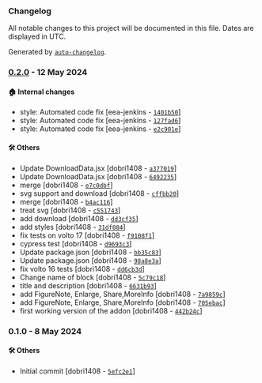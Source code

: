 ### Changelog

All notable changes to this project will be documented in this file. Dates are displayed in UTC.

Generated by [`auto-changelog`](https://github.com/CookPete/auto-changelog).

### [0.2.0](https://github.com/eea/volto-embed-static-content/compare/0.1.0...0.2.0) - 12 May 2024

#### :house: Internal changes

- style: Automated code fix [eea-jenkins - [`1401b50`](https://github.com/eea/volto-embed-static-content/commit/1401b5092fb7c95c3e01e5d7ff15491f7d38b3d3)]
- style: Automated code fix [eea-jenkins - [`127fad6`](https://github.com/eea/volto-embed-static-content/commit/127fad68177a478dc2ecf9a9aecf50f7ca2c684f)]
- style: Automated code fix [eea-jenkins - [`e2c901e`](https://github.com/eea/volto-embed-static-content/commit/e2c901e9678515bb4f108f2a03be07e2501421b8)]

#### :hammer_and_wrench: Others

- Update DownloadData.jsx [dobri1408 - [`a377019`](https://github.com/eea/volto-embed-static-content/commit/a377019035fd3e7ad521d9e99e991c5c361d8f5c)]
- Update DownloadData.jsx [dobri1408 - [`6492235`](https://github.com/eea/volto-embed-static-content/commit/6492235b43aa60693eeeb0828e4eed8abfdfa960)]
- merge [dobri1408 - [`e7c0dbf`](https://github.com/eea/volto-embed-static-content/commit/e7c0dbf94db7161d311b28567671b622d2ce82cf)]
- svg support and download [dobri1408 - [`cffbb20`](https://github.com/eea/volto-embed-static-content/commit/cffbb20a8fb12552ab9fbc7b56658bca24904a70)]
- merge [dobri1408 - [`b4ac116`](https://github.com/eea/volto-embed-static-content/commit/b4ac1167ceb6af7f17051d16d48168fc539bb2c0)]
- treat svg [dobri1408 - [`c551743`](https://github.com/eea/volto-embed-static-content/commit/c551743b7fb53ffde408f4912aa924ae1e497856)]
- add download [dobri1408 - [`dd3cf35`](https://github.com/eea/volto-embed-static-content/commit/dd3cf3592dfaa5c6fa0f6990d825f3e371406ca4)]
- add styles [dobri1408 - [`31df084`](https://github.com/eea/volto-embed-static-content/commit/31df0849716de85dccea47a29c7758c896c5ba8a)]
- fix tests on volto 17 [dobri1408 - [`f9108f1`](https://github.com/eea/volto-embed-static-content/commit/f9108f12949b2551a1155ae3e736ad22155eadbb)]
- cypress test [dobri1408 - [`d9693c3`](https://github.com/eea/volto-embed-static-content/commit/d9693c340bf0ec3386c601877f8322707ebb9b04)]
- Update package.json [dobri1408 - [`bb35c83`](https://github.com/eea/volto-embed-static-content/commit/bb35c8330d0e3a3584fe2d896b59446ce595a3ba)]
- Update package.json [dobri1408 - [`98a8e3a`](https://github.com/eea/volto-embed-static-content/commit/98a8e3a0bd35990673a4fc4482f60897ecb70af2)]
- fix volto 16 tests [dobri1408 - [`dd6cb3d`](https://github.com/eea/volto-embed-static-content/commit/dd6cb3d6efc9f28da3be29c3eea68ef08c690af8)]
- Change name of block [dobri1408 - [`5c79c18`](https://github.com/eea/volto-embed-static-content/commit/5c79c18f90a46fea42a93bc8630acdf8436157f1)]
- title and description [dobri1408 - [`6631b93`](https://github.com/eea/volto-embed-static-content/commit/6631b93abba31747b1f2586cf4c9ea6bf45082f8)]
- add FigureNote, Enlarge, Share,MoreInfo [dobri1408 - [`7a9859c`](https://github.com/eea/volto-embed-static-content/commit/7a9859ce7772a2c4b9a3d45ef01953db762638a6)]
- add FigureNote, Enlarge, Share,MoreInfo [dobri1408 - [`705ebac`](https://github.com/eea/volto-embed-static-content/commit/705ebacefeafdba4b4ca8285e5d1c0a07b9f5ff1)]
- first working version of the addon [dobri1408 - [`442b24c`](https://github.com/eea/volto-embed-static-content/commit/442b24cea1c1c8977e4bdfd6eeab2937509f4065)]
### 0.1.0 - 8 May 2024

#### :hammer_and_wrench: Others

- Initial commit [dobri1408 - [`5efc2e1`](https://github.com/eea/volto-embed-static-content/commit/5efc2e13f8ff50d06fd5a79c8697daa061313bc6)]

